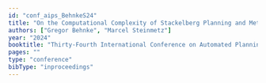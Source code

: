 ```yaml
---
id: "conf_aips_BehnkeS24"
title: "On the Computational Complexity of Stackelberg Planning and Meta-Operator Verification"
authors: ["Gregor Behnke", "Marcel Steinmetz"]
year: "2024"
booktitle: "Thirty-Fourth International Conference on Automated Planning and Scheduling, ICAPS 2024"
pages: ""
type: "conference"
bibType: "inproceedings"
---
```

